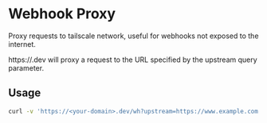 # Webhook Proxy

Proxy requests to tailscale network, useful for webhooks not exposed to the internet.

https://<your-domain>.dev will proxy a request to the URL specified by the upstream query parameter.

## Usage

```sh
curl -v 'https://<your-domain>.dev/wh?upstream=https://www.example.com'
```
